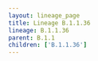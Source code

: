 ```yaml
---
layout: lineage_page
title: Lineage B.1.1.36
lineage: B.1.1.36
parent: B.1.1
children: ['B.1.1.36']
---
```

